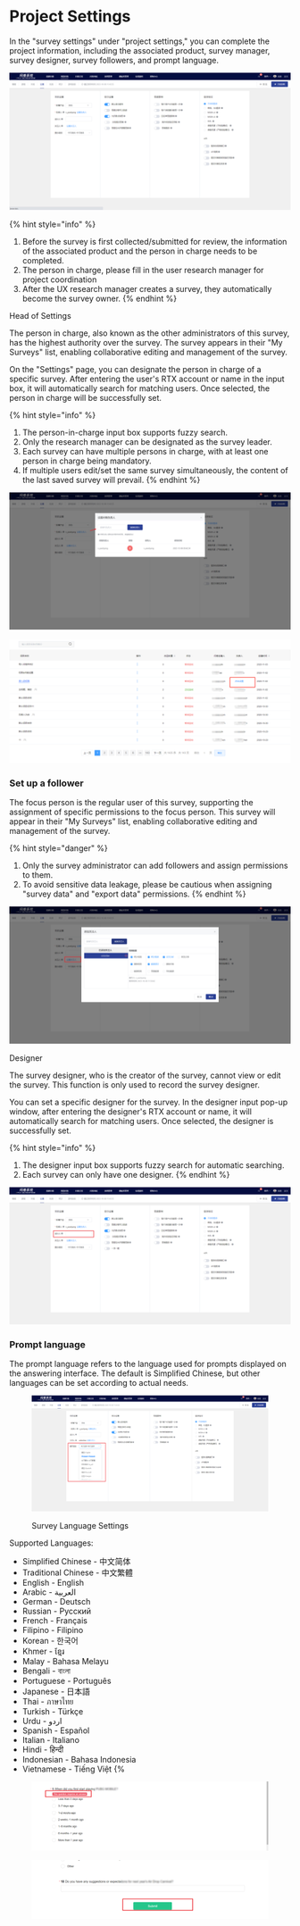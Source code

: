 # Project Settings

In the "survey settings" under "project settings," you can complete the project information, including the associated product, survey manager, survey designer, survey followers, and prompt language.

![Survey settings](../../../.gitbook/assets/Snipaste_2023-10-08_11-44-17.png)

{% hint style="info" %}
1. Before the survey is first collected/submitted for review, the information of the associated product and the person in charge needs to be completed.
2. The person in charge, please fill in the user research manager for project coordination
3. After the UX research manager creates a survey, they automatically become the survey owner.
{% endhint %}

Head of Settings

The person in charge, also known as the other administrators of this survey, has the highest authority over the survey. The survey appears in their "My Surveys" list, enabling collaborative editing and management of the survey.

On the "Settings" page, you can designate the person in charge of a specific survey. After entering the user's RTX account or name in the input box, it will automatically search for matching users. Once selected, the person in charge will be successfully set.

{% hint style="info" %}


1. The person-in-charge input box supports fuzzy search.
2. Only the research manager can be designated as the survey leader.
3. Each survey can have multiple persons in charge, with at least one person in charge being mandatory.
4. If multiple users edit/set the same survey simultaneously, the content of the last saved survey will prevail.
{% endhint %}

![Head of Setup](../../../.gitbook/assets/Snipaste_2023-10-08_11-49-59.png)

![New survey prompt settings manager](<../../../.gitbook/assets/image (116).png>)

### Set up a follower

The focus person is the regular user of this survey, supporting the assignment of specific permissions to the focus person. This survey will appear in their "My Surveys" list, enabling collaborative editing and management of the survey.

{% hint style="danger" %}
1. Only the survey administrator can add followers and assign permissions to them.
2. To avoid sensitive data leakage, please be cautious when assigning "survey data" and "export data" permissions.
{% endhint %}

![Add Follower](../../../.gitbook/assets/Snipaste_2023-10-08_11-51-03.png)

Designer

The survey designer, who is the creator of the survey, cannot view or edit the survey. This function is only used to record the survey designer.

You can set a specific designer for the survey. In the designer input pop-up window, after entering the designer's RTX account or name, it will automatically search for matching users. Once selected, the designer is successfully set.

{% hint style="info" %}


1. The designer input box supports fuzzy search for automatic searching.
2. Each survey can only have one designer.
{% endhint %}

![Add Designer](../../../.gitbook/assets/Snipaste_2023-10-08_11-51-35.png)

### Prompt language

The prompt language refers to the language used for prompts displayed on the answering interface. The default is Simplified Chinese, but other languages can be set according to actual needs.

<figure><img src="../../../.gitbook/assets/企业微信截图_16967377362363.png" alt=""><figcaption><p>Survey Language Settings</p></figcaption></figure>

Supported Languages:

* Simplified Chinese - 中文简体
* Traditional Chinese - 中文繁體
* English - English
* Arabic - العربية
* German - Deutsch
* Russian - Pусский
* French - Français
* Filipino - Filipino
* Korean - 한국어
* Khmer - ខ្មែរ
* Malay - Bahasa Melayu
* Bengali - বাংলা
* Portuguese - Português
* Japanese - 日本語
* Thai - ภาษาไทย
* Turkish - Türkçe
* Urdu - اردو‎
* Spanish - Español
* Italian - Italiano
* Hindi - हिन्दी
* Indonesian - Bahasa Indonesia
* Vietnamese - Tiếng Việt \{%



<figure><img src="../../../.gitbook/assets/Snipaste_2023-10-08_11-56-04.png" alt=""><figcaption></figcaption></figure>

<figure><img src="../../../.gitbook/assets/Snipaste_2023-10-08_11-57-10.png" alt=""><figcaption></figcaption></figure>
